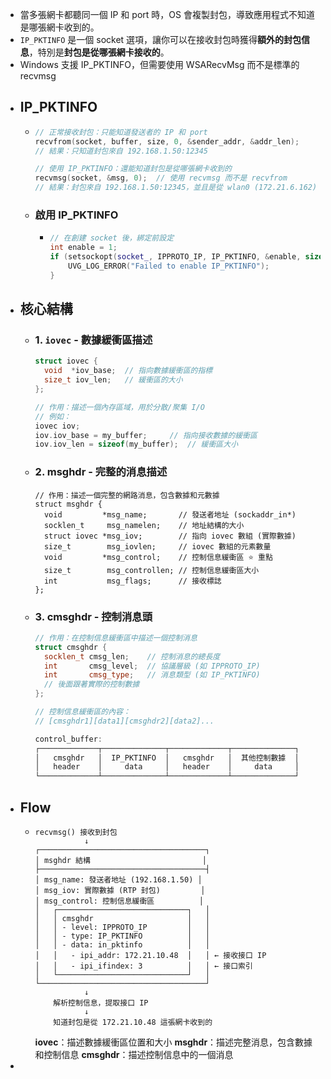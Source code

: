 - 當多張網卡都聽同一個 IP 和 port 時，OS 會複製封包，導致應用程式不知道是哪張網卡收到的。
- `IP_PKTINFO` 是一個 socket 選項，讓你可以在接收封包時獲得**額外的封包信息**，特別是**封包是從哪張網卡接收的**。
- Windows 支援 IP_PKTINFO，但需要使用 WSARecvMsg 而不是標準的 recvmsg
- ## IP_PKTINFO
	- ```cpp
	  // 正常接收封包：只能知道發送者的 IP 和 port
	  recvfrom(socket, buffer, size, 0, &sender_addr, &addr_len);
	  // 結果：只知道封包來自 192.168.1.50:12345
	  
	  // 使用 IP_PKTINFO：還能知道封包是從哪張網卡收到的
	  recvmsg(socket, &msg, 0);  // 使用 recvmsg 而不是 recvfrom
	  // 結果：封包來自 192.168.1.50:12345，並且是從 wlan0 (172.21.6.162) 接收的
	  ```
	- ### 啟用 IP_PKTINFO
		- ```cpp
		  // 在創建 socket 後，綁定前設定
		  int enable = 1;
		  if (setsockopt(socket_, IPPROTO_IP, IP_PKTINFO, &enable, sizeof(enable)) < 0) {
		      UVG_LOG_ERROR("Failed to enable IP_PKTINFO");
		  }
		  ```
- ## 核心結構
	- ### 1.  `iovec`  - 數據緩衝區描述
	  
	  ```cpp
	  struct iovec {
	    void  *iov_base;  // 指向數據緩衝區的指標
	    size_t iov_len;   // 緩衝區的大小
	  };
	  
	  // 作用：描述一個內存區域，用於分散/聚集 I/O
	  // 例如：
	  iovec iov;
	  iov.iov_base = my_buffer;     // 指向接收數據的緩衝區
	  iov.iov_len = sizeof(my_buffer);  // 緩衝區大小
	  ```
	- ### 2.  msghdr  - 完整的消息描述
	  
	  ```apl
	  // 作用：描述一個完整的網路消息，包含數據和元數據
	  struct msghdr {
	    void         *msg_name;       // 發送者地址 (sockaddr_in*)
	    socklen_t     msg_namelen;    // 地址結構的大小
	    struct iovec *msg_iov;        // 指向 iovec 數組 (實際數據)
	    size_t        msg_iovlen;     // iovec 數組的元素數量
	    void         *msg_control;    // 控制信息緩衝區 ⭐ 重點
	    size_t        msg_controllen; // 控制信息緩衝區大小
	    int           msg_flags;      // 接收標誌
	  };
	  ```
	- ### 3.  cmsghdr  - 控制消息頭
	  ```cpp
	  // 作用：在控制信息緩衝區中描述一個控制消息
	  struct cmsghdr {
	    socklen_t cmsg_len;    // 控制消息的總長度
	    int       cmsg_level;  // 協議層級 (如 IPPROTO_IP)
	    int       cmsg_type;   // 消息類型 (如 IP_PKTINFO)
	    // 後面跟著實際的控制數據
	  };
	  
	  // 控制信息緩衝區的內容：
	  // [cmsghdr1][data1][cmsghdr2][data2]...
	  
	  control_buffer:
	  ┌─────────────┬──────────────┬─────────────┬──────────────┐
	  │   cmsghdr   │  IP_PKTINFO  │   cmsghdr   │  其他控制數據  │
	  │   header    │     data     │   header    │     data     │
	  └─────────────┴──────────────┴─────────────┴──────────────┘
	  ```
- ## Flow
	- ```
	  recvmsg() 接收到封包
	             ↓
	  ┌─────────────────────────────────────┐
	  │ msghdr 結構                         │
	  ├─────────────────────────────────────┤
	  │ msg_name: 發送者地址 (192.168.1.50) │
	  │ msg_iov: 實際數據 (RTP 封包)         │
	  │ msg_control: 控制信息緩衝區          │
	  │   ┌─────────────────────────────┐   │
	  │   │ cmsghdr                     │   │
	  │   │ - level: IPPROTO_IP         │   │
	  │   │ - type: IP_PKTINFO          │   │
	  │   │ - data: in_pktinfo          │   │
	  │   │   - ipi_addr: 172.21.10.48  │   │ ← 接收接口 IP
	  │   │   - ipi_ifindex: 3          │   │ ← 接口索引
	  │   └─────────────────────────────┘   │
	  └─────────────────────────────────────┘
	             ↓
	      解析控制信息，提取接口 IP
	             ↓
	      知道封包是從 172.21.10.48 這張網卡收到的
	  ```
	  **iovec**：描述數據緩衝區位置和大小
	  **msghdr**：描述完整消息，包含數據和控制信息
	  **cmsghdr**：描述控制信息中的一個消息
-